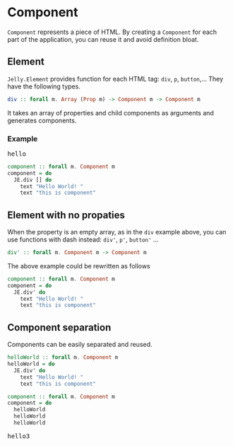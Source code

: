 # Component

`Component` represents a piece of HTML. By creating a `Component` for each part of the application, you can reuse it and avoid definition bloat.

## Element

`Jelly.Element` provides function for each HTML tag: `div`, `p`, `button`,...
They have the following types.

```purescript
div :: forall m. Array (Prop m) -> Component m -> Component m
```

It takes an array of properties and child components as arguments and generates components.

### Example

<pre class="preview">hello</pre>

```purescript
component :: forall m. Component m
component = do
  JE.div [] do
    text "Hello World! "
    text "this is component"
```

## Element with no propaties

When the property is an empty array, as in the `div` example above, you can use functions with dash instead: `div'`, `p'`, `button'` ...

```purescript
div' :: forall m. Component m -> Component m
```

The above example could be rewritten as follows

```purescript
component :: forall m. Component m
component = do
  JE.div' do
    text "Hello World! "
    text "this is component"
```

## Component separation

Components can be easily separated and reused.

```purescript
helloWorld :: forall m. Component m
helloWorld = do
  JE.div' do
    text "Hello World! "
    text "this is component"

component :: forall m. Component m
component = do
  helloWorld
  helloWorld
  helloWorld
```

<pre class="preview">hello3</pre>